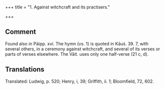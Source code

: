 +++
title = "1. Against witchcraft and its practisers."

+++
## Comment
Found also in Pāipp. xvi. The hymn (vs. 1) is quoted in Kāuś. 39. 7, with several others, in a ceremony against witchcraft, and several of its verses or parts of verses elsewhere. The Vāit. uses only one half-verse (21 c, d).


## Translations
Translated: Ludwig, p. 520; Henry, i, 39; Griffith, ii. 1; Bloomfield, 72, 602.
